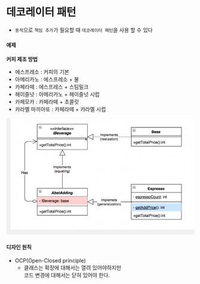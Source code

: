 # 데코레이터 패턴

- `동적`으로 `책임 추가`가 필요할 때 `데코레이터 패턴`을 사용 할 수 있다

#### 예제
**커피 제조 방법**
- 에스프레소 : 커피의 기본
- 아메리카노 : 에스프레소 + 물
- 카페라떼 : 에스프레스 + 스팀밀크
- 헤이즐넛 : 아메리카노 + 헤이즐넛 시럽
- 카페모카 : 카페라떼 + 초콜릿
- 캬라멜 마끼아또 : 카페라떼 + 캬라멜 시럽

 ![데코레이터 패턴](./데코레이터%20패턴_UML.PNG)
 
#### 디자인 원칙
- OCP(Open-Closed principle)
    - 클래스는 확장에 대해서는 열려 있어야하지만<br>
    코드 변경에 대해서는 닫혀 있어야 한다.